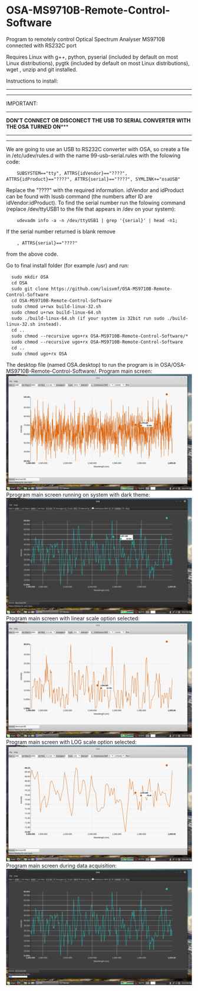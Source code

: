 # OSA-MS9710B-Remote-Control-Software
Program to remotely control Optical Spectrum Analyser MS9710B connected with RS232C port

Requires Linux with g++, python, pyserial (included by default on most Linux distributions), pygtk (included by default on most Linux distributions), wget , unzip and git installed.

Instructions to install:
***************
***************
IMPORTANT:
****************
****DON'T CONNECT OR DISCONECT THE USB TO SERIAL CONVERTER WITH THE OSA TURNED ON*******
***************
***************


We are going to use an USB to RS232C converter with OSA, so create a file in /etc/udev/rules.d with the name 99-usb-serial.rules with the folowing code:

        SUBSYSTEM=="tty", ATTRS{idVendor}=="????", ATTRS{idProduct}=="????", ATTRS{serial}=="????", SYMLINK+="osaUSB"

Replace the "????" with the required information. idVendor and idProduct can be found with lsusb command (the numbers after ID are idVendor:idProduct). To find the serial number run the folowing command (replace /dev/ttyUSB1 to the file that appears in /dev on your system):

        udevadm info -a -n /dev/ttyUSB1 | grep '{serial}' | head -n1;

If the serial number returned is blank remove 

        , ATTRS{serial}=="????"
        
from the above code.


Go to final install folder (for example /usr) and run:

      sudo mkdir OSA
      cd OSA
      sudo git clone https://github.com/luisvmf/OSA-MS9710B-Remote-Control-Software
      cd OSA-MS9710B-Remote-Control-Software
      sudo chmod u+rwx build-linux-32.sh
      sudo chmod u+rwx build-linux-64.sh
      sudo ./build-linux-64.sh (if your system is 32bit run sudo ./build-linux-32.sh instead).
      cd ..
      sudo chmod --recursive ugo+rx OSA-MS9710B-Remote-Control-Software/*
      sudo chmod --recursive ugo+rx OSA-MS9710B-Remote-Control-Software
      cd ..
      sudo chmod ugo+rx OSA


The desktop file (named OSA.desktop) to run the program is in OSA/OSA-MS9710B-Remote-Control-Software/.
Program main screen:
![alt tag](https://raw.githubusercontent.com/luisvmf/OSA-MS9710B-Remote-Control-Software/master/screenshots/screenshot.png)
Pprogram main screen running on system with dark theme:
![alt tag](https://raw.githubusercontent.com/luisvmf/OSA-MS9710B-Remote-Control-Software/master/screenshots/system_with_dark_theme.png)
Program main screen with linear scale option selected:
![alt tag](https://raw.githubusercontent.com/luisvmf/OSA-MS9710B-Remote-Control-Software/master/screenshots/lin_scale.png)
Program main screen with LOG scale option selected:
![alt tag](https://raw.githubusercontent.com/luisvmf/OSA-MS9710B-Remote-Control-Software/master/screenshots/LOG_scale.png)
Program main screen during data acquisition:
![alt tag](https://raw.githubusercontent.com/luisvmf/OSA-MS9710B-Remote-Control-Software/master/screenshots/Data_download_progress_bar.png)

